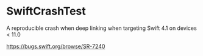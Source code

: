 # SwiftCrashTest
A reproducible crash when deep linking when targeting Swift 4.1 on devices &lt; 11.0

https://bugs.swift.org/browse/SR-7240
